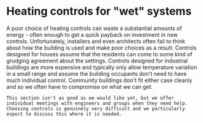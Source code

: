 # Heating controls for "wet" systems

A poor choice of heating controls can waste a substantial amounts of energy - often enough to get a quick payback on investment in new controls.   Unfortunately, installers and even architects often fail to think about how the building is used and make poor choices as a result.  Controls designed for houses assume that the residents can come to some  kind of grudging agreement about the settings.  Controls designed for industrial buildings are more expensive and typically only allow temperature variation in a small range and assume the building occupants don't need to have much individual control.  Community buildings don't fit either case cleanly and so we often have to compromise on what we can get.   

```{admonition} Work in progress
This section isn't as good as we would like yet, but we offer individual meetings with engineers and groups when they need help.  Choosing controls is genuinely very difficult and we particularly expect to discuss this where it is needed.
```

